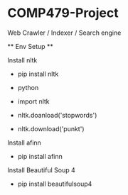 # COMP479-Project
Web Crawler / Indexer / Search engine 


** Env Setup ** 

Install nltk

- pip install nltk

- python 

- import nltk 

- nltk.doanload('stopwords')

- nltk.download('punkt')

Install afinn 

- pip install afinn 

Install Beautiful Soup 4

- pip install beautifulsoup4
